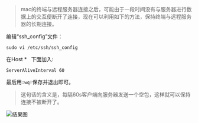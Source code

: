 > mac的终端与远程服务器连接之后，可能由于一段时间没有与服务器进行数据上的交互便断开了连接，现在可以利用如下的方法，保持终端与远程服务器的长期连接。

编辑“ssh_config”文件：

```
sudo vi /etc/ssh/ssh_config

```

在Host *   下面加入:
```
ServerAliveInterval 60 
```

最后用``:wq!``保存并退出即可。

> 这句话的含义是，每隔60s客户端向服务器发送一个空包，这样就可以保持连接不被断开了。


![结果图](http://upload-images.jianshu.io/upload_images/2585384-9f41d4ffabedc4dd.png?imageMogr2/auto-orient/strip%7CimageView2/2/w/1240)
